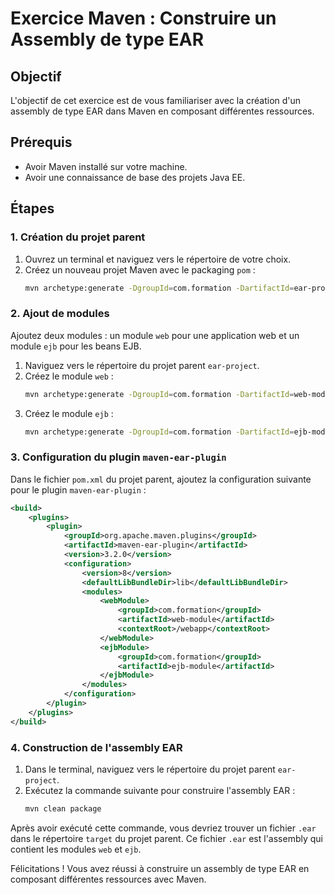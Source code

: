 # Exercice Maven : Construire un Assembly de type EAR

## Objectif
L'objectif de cet exercice est de vous familiariser avec la création d'un assembly de type EAR dans Maven en composant différentes ressources.

## Prérequis
- Avoir Maven installé sur votre machine.
- Avoir une connaissance de base des projets Java EE.

## Étapes

### 1. Création du projet parent

1. Ouvrez un terminal et naviguez vers le répertoire de votre choix.
2. Créez un nouveau projet Maven avec le packaging `pom` :
   ```bash
   mvn archetype:generate -DgroupId=com.formation -DartifactId=ear-project -DarchetypeArtifactId=maven-archetype-quickstart -DinteractiveMode=false -Dpackaging=pom
   ```

### 2. Ajout de modules

Ajoutez deux modules : un module `web` pour une application web et un module `ejb` pour les beans EJB.

1. Naviguez vers le répertoire du projet parent `ear-project`.
2. Créez le module `web` :
   ```bash
   mvn archetype:generate -DgroupId=com.formation -DartifactId=web-module -DarchetypeArtifactId=maven-archetype-webapp -DinteractiveMode=false
   ```
3. Créez le module `ejb` :
   ```bash
   mvn archetype:generate -DgroupId=com.formation -DartifactId=ejb-module -DarchetypeArtifactId=maven-archetype-ejb -DinteractiveMode=false
   ```

### 3. Configuration du plugin `maven-ear-plugin`

Dans le fichier `pom.xml` du projet parent, ajoutez la configuration suivante pour le plugin `maven-ear-plugin` :

```xml
<build>
    <plugins>
        <plugin>
            <groupId>org.apache.maven.plugins</groupId>
            <artifactId>maven-ear-plugin</artifactId>
            <version>3.2.0</version>
            <configuration>
                <version>8</version>
                <defaultLibBundleDir>lib</defaultLibBundleDir>
                <modules>
                    <webModule>
                        <groupId>com.formation</groupId>
                        <artifactId>web-module</artifactId>
                        <contextRoot>/webapp</contextRoot>
                    </webModule>
                    <ejbModule>
                        <groupId>com.formation</groupId>
                        <artifactId>ejb-module</artifactId>
                    </ejbModule>
                </modules>
            </configuration>
        </plugin>
    </plugins>
</build>
```

### 4. Construction de l'assembly EAR

1. Dans le terminal, naviguez vers le répertoire du projet parent `ear-project`.
2. Exécutez la commande suivante pour construire l'assembly EAR :
   ```bash
   mvn clean package
   ```

Après avoir exécuté cette commande, vous devriez trouver un fichier `.ear` dans le répertoire `target` du projet parent. Ce fichier `.ear` est l'assembly qui contient les modules `web` et `ejb`.

Félicitations ! Vous avez réussi à construire un assembly de type EAR en composant différentes ressources avec Maven.
